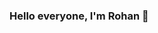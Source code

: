 ### Hello everyone, I'm Rohan 👋

<!--
**rohan-jagtap04/rohan-jagtap04** is a ✨ _special_ ✨ repository because its `README.md` (this file) appears on your GitHub profile.

I'm a high school student wanting to pursue computer science/software engineering for my undergraduate studies.

Currently working on learning Machine Learning and Data Science!
